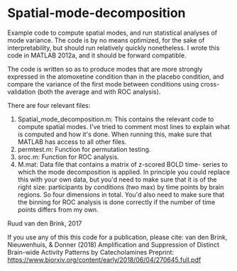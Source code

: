 # Spatial-mode-decomposition
Example code to compute spatial modes, and run statistical analyses of mode variance. The code is by no means optimized, for the sake of interpretability, but should run relatively quickly nonetheless. I wrote this code in MATLAB 2012a, and it should be forward compatible. 

The code is written so as to produce modes that are more strongly expressed in the atomoxetine condition than in the placebo condition, and compare the variance of the first mode between conditions using cross-validation (both the average and with ROC analysis). 

There are four relevant files:
1) Spatial_mode_decomposition.m:
	This contains the relevant code to compute spatial modes. 
	I've tried to comment most lines to explain what is 	computed and how it's done. When running this, make sure 	that MATLAB has access to all other files.
2) permtest.m:
	Function for permutation testing.
3) sroc.m:
	Function for ROC analysis.
4) M.mat:
	Data file that contains a matrix of z-scored BOLD time-	series to which the mode decomposition is applied. In 	principle you could replace this with your own data, but 	you'd need to make sure that it is of the right size: 	participants by conditions (two max) by time points by 	brain regions. So four dimensions in total. You'd	also 	need to make sure that the binning for ROC analysis is 	done correctly if the number of time points differs from 	my own.   


Ruud van den Brink, 2017

If you use any of this this code for a publication, please cite: 
van den Brink, Nieuwenhuis, & Donner (2018) Amplification and Suppression of Distinct Brain-wide Activity Patterns by Catecholamines 
Preprint: https://www.biorxiv.org/content/early/2018/06/04/270645.full.pdf
